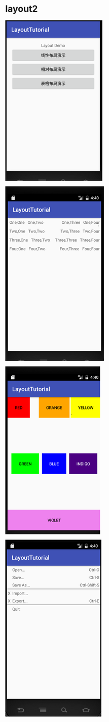 # layout2

![dd](https://github.com/2pommmmmmm/layout2/blob/master/photo/1.png)

![dd](https://github.com/2pommmmmmm/layout2/blob/master/photo/2.png)

![dd](https://github.com/2pommmmmmm/layout2/blob/master/photo/3.png)

![dd](https://github.com/2pommmmmmm/layout2/blob/master/photo/4.png)

